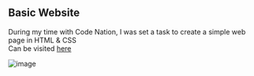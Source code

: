 ## Basic Website

During my time with Code Nation, I was set a task to create a simple web page in HTML & CSS </br>
Can be visited [here](https://musaab03.github.io/web_project/index.html)

![image](https://user-images.githubusercontent.com/103457332/234720187-73d7f37d-8b30-4eed-9a0c-574fe4ad46f5.png)
